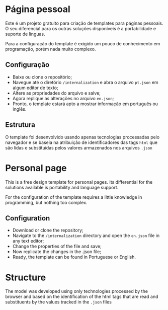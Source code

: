 # Página pessoal

Este é um projeto gratuito para criação de templates para páginas pessoais. O seu diferencial para os outras soluções disponíveis é a portabilidade e suporte de línguas.

Para a configuração do template é exigido um pouco de conhecimento em programação, porém nada muito complexo. 

## Configuração
- Baixe ou clone o repositório;
- Navegue até o diretório `/internalization` e abra o arquivo `pt.json` em algum editor de texto;
- Altere as propriedades do arquivo e salve;
- Agora replique as alterações no arquivo `en.json`;
- Pronto, o template estará apto a mostrar informação em português ou inglês.

## Estrutura
O template foi desenvolvido usando apenas tecnologias processadas pelo navegador e se baseia na atribuição de identificadores das tags `html` que são lidas e substituídas pelos valores armazenados nos arquivos `.json`


# Personal page
This is a free design template for personal pages. Its differential for the solutions available is portability and language support.

For the configuration of the template requires a little knowledge in programming, but nothing too complex.

## Configuration
- Download or clone the repository;
- Navigate to the `/internalization` directory and open the `en.json` file in any text editor;
- Change the properties of the file and save;
- Now replicate the changes in the .json file;
- Ready, the template can be found in Portuguese or English.

# Structure
The model was developed using only technologies processed by the browser and based on the identification of the html tags that are read and substituents by the values ​​tracked in the `.json` files
